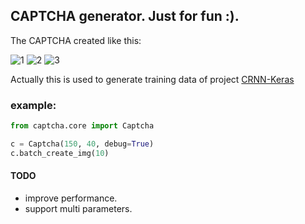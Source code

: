 ## CAPTCHA generator. Just for fun :).

The CAPTCHA created like this:

![1](https://github.com/zstu-lly/CRNN-Keras/blob/master/examples/00aq.jpg)
![2](https://github.com/zstu-lly/CRNN-Keras/blob/master/examples/YndC.jpg)
![3](https://github.com/zstu-lly/CRNN-Keras/blob/master/examples/C1gw.jpg)


Actually this is used to generate training data of project [CRNN-Keras](https://github.com/zstu-lly/CRNN-Keras)

### example:
```python
from captcha.core import Captcha

c = Captcha(150, 40, debug=True)
c.batch_create_img(10)
```

#### TODO
 - improve performance.
 - support multi parameters.
